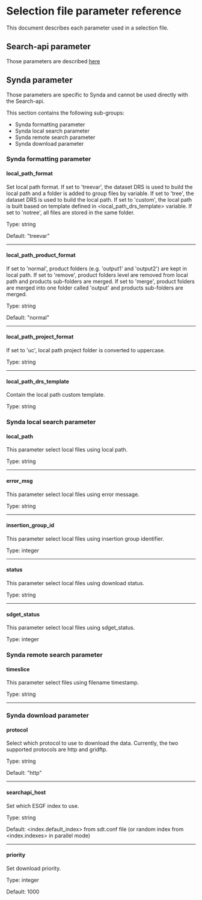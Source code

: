 # Selection file parameter reference

This document describes each parameter used in a selection file.

## Search-api parameter

Those parameters are described [here](https://github.com/ESGF/esgf.github.io/wiki/ESGF_Search_REST_API)

## Synda parameter

Those parameters are specific to Synda and cannot be used directly with the Search-api.

This section contains the following sub-groups:

* Synda formatting parameter
* Synda local search parameter
* Synda remote search parameter
* Synda download parameter

### Synda formatting parameter

#### local_path_format

Set local path format. If set to 'treevar', the dataset DRS is used to build the
local path and a folder is added to group files by variable. If set to 'tree',
the dataset DRS is used to build the local path. If set to 'custom', the local
path is built based on template defined in <local_path_drs_template> variable.
If set to 'notree', all files are stored in the same folder.

Type: string

Default: "treevar"

--------------------------------------------------------

#### local_path_product_format

If set to 'normal', product folders (e.g. 'output1' and 'output2') are kept in
local path. If set to 'remove', product folders level are removed from local
path and products sub-folders are merged. If set to 'merge', product folders are
merged into one folder called 'output' and products sub-folders are merged.

Type: string

Default: "normal"

--------------------------------------------------------

#### local_path_project_format

If set to 'uc', local path project folder is converted to uppercase.

Type: string

--------------------------------------------------------

#### local_path_drs_template

Contain the local path custom template.

Type: string

### Synda local search parameter

#### local_path

This parameter select local files using local path.

Type: string

--------------------------------------------------------

#### error_msg

This parameter select local files using error message.

Type: string

--------------------------------------------------------

#### insertion_group_id

This parameter select local files using insertion group identifier.

Type: integer

--------------------------------------------------------

#### status

This parameter select local files using download status.

Type: string

--------------------------------------------------------

#### sdget_status

This parameter select local files using sdget_status.

Type: integer

### Synda remote search parameter

#### timeslice

This parameter select files using filename timestamp.

Type: string

--------------------------------------------------------

### Synda download parameter

#### protocol

Select which protocol to use to download the data. Currently, the two supported
protocols are http and gridftp.

Type: string

Default: "http"

--------------------------------------------------------

#### searchapi_host

Set which ESGF index to use.

Type: string

Default: <index.default_index> from sdt.conf file (or random index from <index.indexes> in parallel mode)

--------------------------------------------------------

#### priority

Set download priority.

Type: integer

Default: 1000
